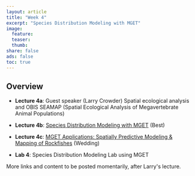 ```yaml
---
layout: article
title: "Week 4"
excerpt: "Species Distribution Modeling with MGET"
image:
  feature:
  teaser:
  thumb:
share: false
ads: false
toc: true
---
```


## Overview

- **Lecture 4a**: Guest speaker (Larry Crowder) Spatial ecological analysis and OBIS SEAMAP (Spatial Ecological Analysis of Megavertebrate Animal Populations)

- **Lecture 4b**: [Species Distribution Modeling with MGET](https://purl.org/net/frew/ESM296/wk4/MGET_SDM.pdf) (Best)

- **Lecture 4c**: [MGET Applications: Spatially Predictive Modeling & Mapping of Rockfishes](https://purl.org/net/frew/ESM296/wk4/SppDistModelingLab.pdf) (Wedding)
    
- **Lab 4**: Species Distribution Modeling Lab using MGET

More links and content to be posted momentarily, after Larry's lecture.

<!-- 

- **Lab 4**: [Species Distribution Modeling Lab using MGET](https://purl.org/net/frew/ESM296/wk4/ESM296-4F_SppDistModelingGISLab.pdf)

    - data: [Week4Data.7z](https://purl.org/net/frew/ESM296/wk4/Week4Data.7z)

## Resources for Final Projects on SDM

### R Scripts

- [get_species.R](https://github.com/ucsb-bren/esm296-4f/blob/gh-pages/wk4/get_species.R) - download species observations from [gbif.org]() (Global Biodiversity Information Facility) and create shapefile of points

- BB TODO: script to create pseudo-absences

### Data sources

- Terrestrial

    - [WorldClim](http://www.worldclim.org) per [Hijmans et al (2005)](https://purl.org/net/frew/ESM296/wk4/refs/Hijmans_etal_2005.pdf)
    
    - [SoilGrids](http://www.soilgrids.org)

- Marine

    - [Bio-ORACLE](http://www.oracle.ugent.be), per [Tyberghein et al (2011)](https://purl.org/net/frew/ESM296/wk4/refs/Tyberghein_etal_2012.pdf)

- General

    - [WorldGrids](http://worldgrids.org/doku.php)

## References

- Elith J, & JR Leathwick (2009) [Species Distribution Models: Ecological Explanation and Prediction Across Space and Time](https://purl.org/net/frew/ESM296/wk4/refs/Elith_Leathwick_2009.pdf). _Annual Review of Ecology, Evolution, and Systematics_, 40(1):677–697.

- Hijmans RJ, & J Elith (2014) [Species distribution modeling with R](https://purl.org/net/frew/ESM296/wk4/refs/sdm.pdf). vignette for _[CRAN - Package dismo](http://cran.r-project.org/web/packages/dismo/index.html)_.

- Pearson RG (2007). [Species’ Distribution Modeling for Conservation Educators  and Practitioners](https://purl.org/net/frew/ESM296/wk4/refs/Pearson_2007.pdf).

- Roberts JJ, BD Best, DC Dunn, EA Treml, & PN Halpin (2010) [Marine Geospatial Ecology Tools: An integrated framework for ecological geoprocessing with ArcGIS, Python, R, MATLAB, and C++](https://purl.org/net/frew/ESM296/wk4/refs/Roberts_etal_2010.pdf). _Environmental Modelling & Software_, 25(10):1197–1207.

- Young MA, PJ Iampietro, RG Kvitek, & CD Garza (2010) [Multivariate bathymetry-derived generalized linear model accurately predicts rockfish distribution on Cordell Bank, California, USA](https://purl.org/net/frew/ESM296/wk4/refs/Young_etal_2010.pdf). _Marine Ecology-Progress Series_, 415:247–261.

- Zuur AF, EN Ieno, & CS Elphick (2010) [A protocol for data exploration to avoid common statistical problems](
https://purl.org/net/frew/ESM296/wk4/refs/Zuur_etal_2009.pdf). Methods in Ecology and Evolution, 1(1):3–14.

-->

